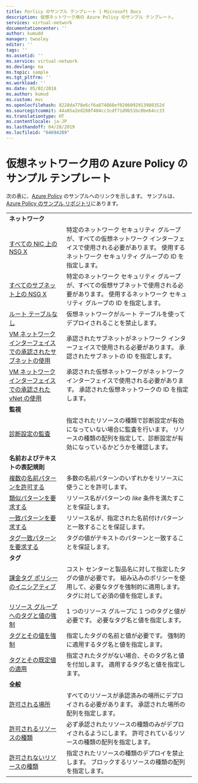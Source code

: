 ```yaml
---
title: Porlicy のサンプル テンプレート | Microsoft Docs
description: 仮想ネットワーク用の Azure Policy のサンプル テンプレート。
services: virtual-network
documentationcenter: ''
author: kumudd
manager: twooley
editor: ''
tags: ''
ms.assetid: ''
ms.service: virtual-network
ms.devlang: na
ms.topic: sample
ms.tgt_pltfrm: ''
ms.workload: ''
ms.date: 05/02/2018
ms.author: kumud
ms.custom: mvc
ms.openlocfilehash: 8228da778e6cf6a874868ef0206092913908352d
ms.sourcegitcommit: 44a85a2ed288f484cc3cdf71d9b51bc0be64cc33
ms.translationtype: HT
ms.contentlocale: ja-JP
ms.lasthandoff: 04/28/2019
ms.locfileid: "64694289"
---
```

# <a name="azure-policy-sample-templates-for-virtual-network"></a>仮想ネットワーク用の Azure Policy のサンプル テンプレート

次の表に、[Azure Policy](../governance/policy/overview.md?toc=%2fazure%2fvirtual-network%2ftoc.json) のサンプルへのリンクを示します。 サンプルは、[Azure Policy のサンプル リポジトリ](https://github.com/Azure/azure-policy)にあります。

| | |
|---|---|
|**ネットワーク**||
| [すべての NIC 上の NSG X](../governance/policy/samples/nsg-on-nic.md?toc=%2fazure%2fvirtual-network%2ftoc.json) | 特定のネットワーク セキュリティ グループが、すべての仮想ネットワーク インターフェイスで使用される必要があります。 使用するネットワーク セキュリティ グループの ID を指定します。 |
| [すべてのサブネット上の NSG X](../governance/policy/samples/nsg-on-subnet.md?toc=%2fazure%2fvirtual-network%2ftoc.json) | 特定のネットワーク セキュリティ グループが、すべての仮想サブネットで使用される必要があります。 使用するネットワーク セキュリティ グループの ID を指定します。 |
| [ルート テーブルなし](../governance/policy/samples/no-user-defined-route-table.md?toc=%2fazure%2fvirtual-network%2ftoc.json)  |仮想ネットワークがルート テーブルを使ってデプロイされることを禁止します。 |
| [VM ネットワーク インターフェイスでの承認されたサブネットの使用](../governance/policy/samples/use-approved-subnet-vm-nics.md?toc=%2fazure%2fvirtual-network%2ftoc.json) | 承認されたサブネットがネットワーク インターフェイスで使用される必要があります。 承認されたサブネットの ID を指定します。 |
| [VM ネットワーク インターフェイスでの承認された vNet の使用](../governance/policy/samples/use-approved-vnet-vm-nics.md?toc=%2fazure%2fvirtual-network%2ftoc.json) | 承認された仮想ネットワークがネットワーク インターフェイスで使用される必要があります。 承認された仮想ネットワークの ID を指定します。 |
|**監視**||
| [診断設定の監査](../governance/policy/samples/audit-diagnostic-setting.md?toc=%2fazure%2fvirtual-network%2ftoc.json) | 指定されたリソースの種類で診断設定が有効になっていない場合に監査を行います。 リソースの種類の配列を指定して、診断設定が有効になっているかどうかを確認します。 |
|**名前およびテキストの表記規則**||
| [複数の名前パターンを許可する](../governance/policy/samples/allow-multiple-name-patterns.md?toc=%2fazure%2fvirtual-network%2ftoc.json) | 多数の名前パターンのいずれかをリソースに使うことを許可します。 |
| [類似パターンを要求する](../governance/policy/samples/enforce-like-pattern.md?toc=%2fazure%2fvirtual-network%2ftoc.json) | リソース名がパターンの *like* 条件を満たすことを保証します。 |
| [一致パターンを要求する](../governance/policy/samples/enforce-match-pattern.md?toc=%2fazure%2fvirtual-network%2ftoc.json) | リソース名が、指定された名前付けパターンと一致することを保証します。 |
| [タグ一致パターンを要求する](../governance/policy/samples/enforce-tag-match-pattern.md?toc=%2fazure%2fvirtual-network%2ftoc.json) | タグの値がテキストのパターンと一致することを保証します。 |
|**タグ**||
| [課金タグ ポリシーのイニシアティブ](../governance/policy/samples/billing-tags-policy-initiative.md?toc=%2fazure%2fvirtual-network%2ftoc.json) | コスト センターと製品名に対して指定したタグの値が必要です。 組み込みのポリシーを使用して、必要なタグを強制的に適用します。 タグに対して必須の値を指定します。  |
| [リソース グループへのタグと値の強制](../governance/policy/samples/enforce-tag-on-resource-groups.md?toc=%2fazure%2fvirtual-network%2ftoc.json) | 1 つのリソース グループに 1 つのタグと値が必要です。 必要なタグ名と値を指定します。  |
| [タグとその値を強制](../governance/policy/samples/enforce-tag-value.md?toc=%2fazure%2fvirtual-network%2ftoc.json) | 指定したタグの名前と値が必要です。 強制的に適用するタグ名と値を指定します。  |
| [タグとその既定値の適用](../governance/policy/samples/apply-tag-default-value.md?toc=%2fazure%2fvirtual-network%2ftoc.json) | 指定されたタグがない場合、そのタグ名と値を付加します。 適用するタグ名と値を指定します。  |
|**全般**||
| [許可される場所](../governance/policy/samples/allowed-locations.md?toc=%2fazure%2fvirtual-network%2ftoc.json) | すべてのリソースが承認済みの場所にデプロイされる必要があります。 承認された場所の配列を指定します。  |
| [許可されるリソースの種類](../governance/policy/samples/allowed-resource-types.md?toc=%2fazure%2fvirtual-network%2ftoc.json) | 必ず承認されたリソースの種類のみがデプロイされるようにします。 許可されているリソースの種類の配列を指定します。  |
| [許可されないリソースの種類](../governance/policy/samples/not-allowed-resource-types.md?toc=%2fazure%2fvirtual-network%2ftoc.json) | 指定されたリソースの種類のデプロイを禁止します。 ブロックするリソースの種類の配列を指定します。  |